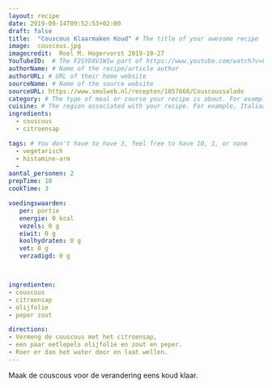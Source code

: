```yaml
---
layout: recipe
date: 2019-09-14T09:52:53+02:00
draft: false
title:  "Couscous Klaarmaken Koud" # The title of your awesome recipe
image:  couscous.jpg
imagecredit:  Roel M. Hogervorst 2019-10-27
YouTubeID:  # The F2SYDXV1W1w part of https://www.youtube.com/watch?v=F2SYDXV1W1w
authorName: # Name of the recipe/article author
authorURL: # URL of their home website
sourceName: # Name of the source website
sourceURL: https://www.smulweb.nl/recepten/1057668/Couscoussalade
category: # The type of meal or course your recipe is about. For example: "dinner", "entree", or "dessert".
cuisine: # The region associated with your recipe. For example, Italiaans, Mediterraans", or Eigen.
ingredients:
  - couscous
  - citroensap

tags: # You don't have to have 3, feel free to have 10, 1, or none
  - vegetarisch
  - histamine-arm
  -
aantal_personen: 2
prepTime: 10
cookTime: 3

voedingswaarden:
   per: portie
   energie: 0 kcal
   vezels: 0 g
   eiwit: 0 g
   koolhydraten: 0 g
   vet: 0 g
   verzadigd: 0 g



ingredienten:
- couscous
- citroensap
- olijfolie
- peper zout

directions:
- Vermeng de couscous met het citroensap,
- een paar eetlepels olijfolie en zout en peper.
- Roer er dan het water door en laat wellen.
---
```


Maak de couscous voor de verandering eens koud klaar.
